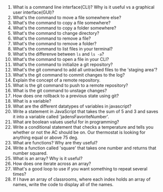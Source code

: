 1. What is a command line interface(CLI)? Why is it useful vs a graphical user interface(GUI)?
1. What's the command to move a file somewhere else?
1. What's the command to copy a file somewhere?
1. What's the command to copy a folder somewhere?
1. What's the command to change directory?
1. What's the command to remove a file?
1. What's the command to remove a folder?
1. What's the command to list files in your terminal?
1. What's the differenve between `ls` and `ls -a`?
1. What's the command to open a file in your CLI?
1. What's the command to initialize a git repository?
1. What's the git command to add all untracked files to the 'staging area'?
1. What's the git command to commit changes to the log?
1. Explain the concept of a remote repository.
1. What is the git command to push to a remote repository?
1. What is the git command to unstage changes?
1. How does one rollback to a previous state using git?
1. What is a variable?
1. What are the different datatypes of variables in javascript?
1. Write a statement in JavaScript that takes the sum of 5 and 3 and saves it into a variable called 'jadensFavoriteNumber'.
1. What are boolean values useful for in programming?
1. Write a conditional statement that checks a temperature and tells you whether or not the AC should be on. Our thermostat is looking for anything equal or above 75 deg.
1. What are functions? Why are they useful?
1. Write a function called 'square' that takes one number and returns that number squared.
1. What is an array? Why is it useful?
1. How does one iterate across an array?
1. What's a good loop to use if you want something to repeat several times?
1. If I have an array of classrooms, where each index holds an array of names, write the code to display all of the names.
